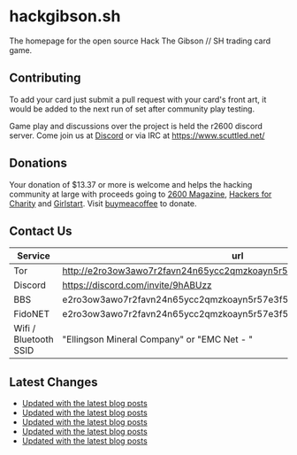 # hackgibson.sh
The homepage for the open source Hack The Gibson // SH trading card game.


## Contributing

To add your card just submit a pull request with your card's front art, it would be added to the next run of set after community play testing.

Game play and discussions over the project is held the r2600 discord server. Come join us at [Discord](https://discord.com/invite/9hABUzz) or via IRC at https://www.scuttled.net/


## Donations

Your donation of $13.37 or more is welcome and helps the hacking community at large with proceeds going to [2600 Magazine](https://2600.com/), [Hackers for Charity](https://hackersforcharity.org) and [Girlstart](https://girlstart.org).  Visit [buymeacoffee](https://www.buymeacoffee.com/hackgibson.sh) to donate.


## Contact Us

Service | url
-|-
Tor | http://e2ro3ow3awo7r2favn24n65ycc2qmzkoayn5r57e3f56nvjwdcgg32ad.onion
Discord | https://discord.com/invite/9hABUzz
BBS | e2ro3ow3awo7r2favn24n65ycc2qmzkoayn5r57e3f56nvjwdcgg32ad.onion:23
FidoNET | e2ro3ow3awo7r2favn24n65ycc2qmzkoayn5r57e3f56nvjwdcgg32ad.onion:24554
Wifi / Bluetooth SSID | "Ellingson Mineral Company" or "EMC Net - <fidonet address>"

## Latest Changes
<!-- BLOG-POST-LIST:START -->
- [Updated with the latest blog posts](https://github.com/DFW2600/hackgibson.sh/commit/3bc9e5d1fefe1a2e4ce1cc18d89f5cc8432572d6)
- [Updated with the latest blog posts](https://github.com/DFW2600/hackgibson.sh/commit/38d4ce3b9e990fd74a953561f3af614c5cd026ec)
- [Updated with the latest blog posts](https://github.com/DFW2600/hackgibson.sh/commit/d274f88fb7fa09dae4ff1f8c873b9235c99e5528)
- [Updated with the latest blog posts](https://github.com/DFW2600/hackgibson.sh/commit/99d2868a6d6c3b709a2d5aadcdef4cb75b8e5208)
- [Updated with the latest blog posts](https://github.com/DFW2600/hackgibson.sh/commit/729e2bc747a5df52a3ab3344e1ef33255ee551fc)
<!-- BLOG-POST-LIST:END -->
